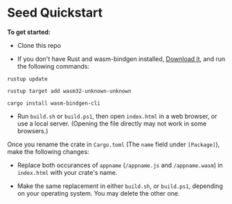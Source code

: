 # Seed Quickstart

**To get started:**
- Clone this repo

- If you don't have Rust and wasm-bindgen installed, [Download it](https://www.rust-lang.org), and run the following commands:

`rustup update`

`rustup target add wasm32-unknown-unknown`

`cargo install wasm-bindgen-cli`

 - Run `build.sh` or `build.ps1`, then open `index.html` in a web browser, or use a local server. (Opening the file directly may not work in some browsers.)

Once you rename the crate in `Cargo.toml` (The `name` field under `[Package]`), make the 
following changes:

- Replace both occurances of `appname`  (`/appname.js` and `/appname.wasm`) in `index.html` with your crate's name.

- Make the same replacement in either `build.sh`, or `build.ps1`, depending on your
operating system. You may delete the other one.

